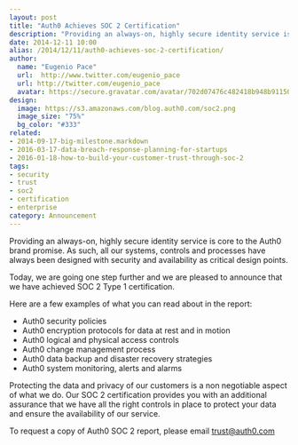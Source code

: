 ```yaml
---
layout: post
title: "Auth0 Achieves SOC 2 Certification"
description: "Providing an always-on, highly secure identity service is core to the Auth0 brand promise."
date: 2014-12-11 10:00
alias: /2014/12/11/auth0-achieves-soc-2-certification/
author:
  name: "Eugenio Pace"
  url:  http://www.twitter.com/eugenio_pace
  url: http://twitter.com/eugenio_pace
  avatar: https://secure.gravatar.com/avatar/702d07476c482418b948b911504137a5?s=60
design:
  image: https://s3.amazonaws.com/blog.auth0.com/soc2.png
  image_size: "75%"
  bg_color: "#333"
related:
- 2014-09-17-big-milestone.markdown
- 2016-03-17-data-breach-response-planning-for-startups
- 2016-01-18-how-to-build-your-customer-trust-through-soc-2
tags:
- security
- trust
- soc2
- certification
- enterprise
category: Announcement
---
```

Providing an always-on, highly secure identity service is core to the Auth0 brand promise. As such, all our systems, controls and processes have always been designed with security and availability as critical design points.  

Today, we are going one step further and we are pleased to announce that we have achieved SOC 2 Type 1 certification. 

<!-- ![](https://s3.amazonaws.com/blog.auth0.com/soc2.png) -->

<!-- more -->

Here are a few examples of what you can read about in the report:

* Auth0 security policies 
* Auth0 encryption protocols for data at rest and in motion
* Auth0 logical and physical access controls
* Auth0 change management process
* Auth0 data backup and disaster recovery strategies
* Auth0 system monitoring, alerts and alarms

Protecting the data and privacy of our customers is a non negotiable aspect of what we do. Our SOC 2 certification provides you with an additional assurance that we have all the right controls in place to protect your data and ensure the availability of our service.

To request a copy of Auth0 SOC 2 report, please email <trust@auth0.com> 

